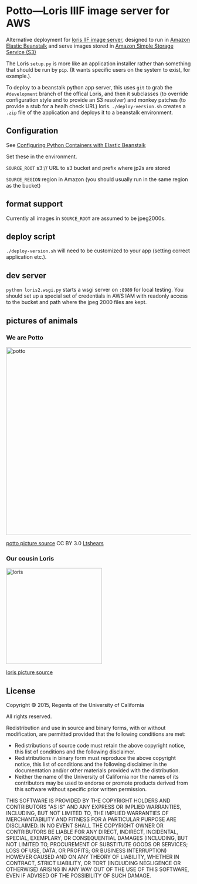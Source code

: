 # Potto—Loris IIIF image server for AWS

Alternative deployment for [loris IIF image server](https://github.com/loris-imageserver/loris),
designed to run in [Amazon Elastic Beanstalk](https://aws.amazon.com/elasticbeanstalk/) 
and serve images stored in [Amazon Simple Storage Service (S3)](https://aws.amazon.com/s3/)

The Loris `setup.py` is more like an application installer rather than something that should be run by `pip`.  (It wants specific users on the system to exist, for example.).

To deploy to a beanstalk python app server, this uses `git` to grab the `#development` branch of the offical Loris, and then it subclasses (to override configuration style and to provide an S3 resolver) and monkey patches (to provide a stub for a healh check URL) loris.  `./deploy-version.sh` creates a `.zip` file of the application and deploys it to a beanstalk environment.

## Configuration

See [Configuring Python Containers with Elastic Beanstalk](http://docs.aws.amazon.com/elasticbeanstalk/latest/dg/create-deploy-python-container.html)

Set these in the environment.

`SOURCE_ROOT` s3:// URL to s3 bucket and prefix where jp2s are stored

`SOURCE_REGION` region in Amazon (you should usually run in the same
region as the bucket)

## format support
Currently all images in `SOURCE_ROOT` are assumed to be jpeg2000s.

## deploy script
`./deploy-version.sh` will need to be customized to your app (setting correct application etc.).

## dev server
`python loris2.wsgi.py` starts a wsgi server on `:8989` for local testing.  You should set up a
special set of credentials in AWS IAM with readonly access to the bucket and path where the 
jpeg 2000 files are kept.

## pictures of animals

### We are Potto
<img width="511" alt="potto" src="https://cloud.githubusercontent.com/assets/227374/9700690/02418f4a-53c1-11e5-9e6b-1db47fd8caa3.png">

[potto picture source](https://commons.wikimedia.org/wiki/File:PottoCincyZoo.jpg) CC BY 3.0 [Ltshears](https://commons.wikimedia.org/wiki/User:Ltshears)

### Our cousin Loris
<img width="261" alt="loris" src="https://cloud.githubusercontent.com/assets/227374/9700689/fcfebb02-53c0-11e5-8ab6-c96fb98ba126.png">

[loris picture source](https://commons.wikimedia.org/wiki/File:Smit.Faces_of_Lorises.jpg)

## License

Copyright © 2015, Regents of the University of California

All rights reserved.

Redistribution and use in source and binary forms, with or without
modification, are permitted provided that the following conditions are met:
- Redistributions of source code must retain the above copyright notice,
  this list of conditions and the following disclaimer.
- Redistributions in binary form must reproduce the above copyright notice,
  this list of conditions and the following disclaimer in the documentation
  and/or other materials provided with the distribution.
- Neither the name of the University of California nor the names of its
  contributors may be used to endorse or promote products derived from this
  software without specific prior written permission.

THIS SOFTWARE IS PROVIDED BY THE COPYRIGHT HOLDERS AND CONTRIBUTORS "AS IS"
AND ANY EXPRESS OR IMPLIED WARRANTIES, INCLUDING, BUT NOT LIMITED TO, THE
IMPLIED WARRANTIES OF MERCHANTABILITY AND FITNESS FOR A PARTICULAR PURPOSE
ARE DISCLAIMED. IN NO EVENT SHALL THE COPYRIGHT OWNER OR CONTRIBUTORS BE
LIABLE FOR ANY DIRECT, INDIRECT, INCIDENTAL, SPECIAL, EXEMPLARY, OR
CONSEQUENTIAL DAMAGES (INCLUDING, BUT NOT LIMITED TO, PROCUREMENT OF
SUBSTITUTE GOODS OR SERVICES; LOSS OF USE, DATA, OR PROFITS; OR BUSINESS
INTERRUPTION) HOWEVER CAUSED AND ON ANY THEORY OF LIABILITY, WHETHER IN
CONTRACT, STRICT LIABILITY, OR TORT (INCLUDING NEGLIGENCE OR OTHERWISE)
ARISING IN ANY WAY OUT OF THE USE OF THIS SOFTWARE, EVEN IF ADVISED OF THE
POSSIBILITY OF SUCH DAMAGE.

